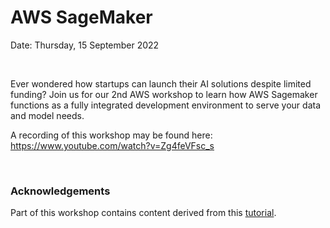 # AWS SageMaker

Date: Thursday, 15 September 2022

<br>

Ever wondered how startups can launch their AI solutions despite limited funding? Join us for our 2nd AWS workshop to learn how AWS Sagemaker functions as a fully integrated development environment to serve your data and model needs.

A recording of this workshop may be found here: https://www.youtube.com/watch?v=Zg4feVFsc_s

<br>

### Acknowledgements

Part of this workshop contains content derived from this <a href="https://studymachinelearning.com/train-and-deploy-model-in-aws-sagemaker-create-rest-api-to-call-the-model-using-aws-lambda-and-api-gateway/" target="_blank">tutorial</a>.

